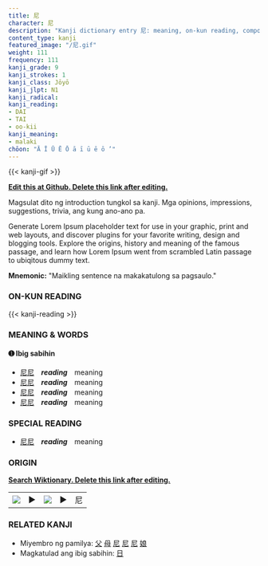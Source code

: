 ```yaml
---
title: 尼
character: 尼
description: "Kanji dictionary entry 尼: meaning, on-kun reading, compounds, origin, related kanji"
content_type: kanji
featured_image: "/尼.gif"
weight: 111
frequency: 111
kanji_grade: 9
kanji_strokes: 1
kanji_class: Jōyō
kanji_jlpt: N1
kanji_radical: 
kanji_reading: 
- DAI
- TAI
- oo-kii
kanji_meaning:
- malaki
chōon: "Ā Ī Ū Ē Ō ā ī ū ē ō ’"
---
```

[//]: # (Don't edit the line below. Kanji animated GIF code is automatically generated.)
{{< kanji-gif >}}

[//]: # (Edit below this line.)

**[Edit this at Github. Delete this link after editing.](https://github.com/tim0g/tim/tree/main/content/kanji/尼/index.md)**

Magsulat dito ng introduction tungkol sa kanji. Mga opinions, impressions, suggestions, trivia, ang kung ano-ano pa.

Generate Lorem Ipsum placeholder text for use in your graphic, print and web layouts, and discover plugins for your favorite writing, design and blogging tools. Explore the origins, history and meaning of the famous passage, and learn how Lorem Ipsum went from scrambled Latin passage to ubiqitous dummy text.
 
**Mnemonic:** "Maikling sentence na makakatulong sa pagsaulo."

### ON-KUN READING

[//]: # (Don't edit the line below. ON-KUN READING code is automatically generated.)
{{< kanji-reading >}}

### MEANING & WORDS

#### ➊ **Ibig sabihin**
  - [尼](../尼)[尼](../尼)　***reading***　meaning
  - [尼](../尼)[尼](../尼)　***reading***　meaning
  - [尼](../尼)[尼](../尼)　***reading***　meaning
  - [尼](../尼)[尼](../尼)　***reading***　meaning

### SPECIAL READING
  - [尼](../尼)[尼](../尼)　***reading***　meaning

### ORIGIN

**[Search Wiktionary. Delete this link after editing.](https://wiktionary.org/wiki/尼)**
<table class="kanji-table"><tr><td>
<img src="60px-尼-bronze.svg.png">
</td><td>▶</td><td>
<img src="60px-尼-oracle.svg.png">
</td><td>▶</td>
<td class="kanji-origin">尼</td>
</tr></table>

### RELATED KANJI
- Miyembro ng pamilya: [父](../父) [母](../母) [尼](../尼) [尼](../尼) [尼](../尼) [娘](../娘)
- Magkatulad ang ibig sabihin: [日](../日)
